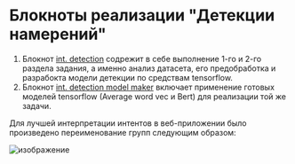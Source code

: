 # Блокноты реализации "Детекции намерений"

1) Блокнот [int. detection](https://colab.research.google.com/drive/13AlER8xEJDU240MQHwJEaQ0IrIiPXxLs?usp=sharing) содрежит в себе выполнение 1-го и 2-го раздела задания, а именно анализ датасета, его предобработка и разрабокта модели детекции по средствам tensorflow.
2) Блокнот [int. detection model maker](https://colab.research.google.com/drive/1e9WmcnQwJi0RdmqWFuV90aX7sGCGl5_Q?usp=sharing) включает применение готовых моделей tensorflow (Average word vec и Bert) для реализации той же задачи.

Для лучшей интерпретации интентов в веб-приложении было произведено переименование групп следующим образом:

![изображение](https://user-images.githubusercontent.com/65365762/138612141-ba20490c-c7d5-44e0-be11-ea6dda361254.png)

